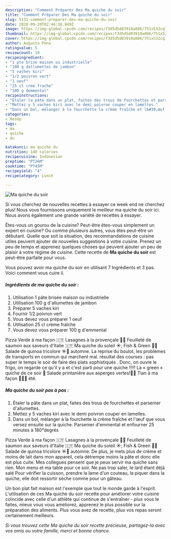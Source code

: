 ```yaml
---
description: "Comment Préparer Des Ma quiche du soir"
title: "Comment Préparer Des Ma quiche du soir"
slug: 5131-comment-preparer-des-ma-quiche-du-soir
date: 2020-09-20T02:44:16.849Z
image: https://img-global.cpcdn.com/recipes/f3d5d5d83910a886/751x532cq70/ma-quiche-du-soir-photo-principale-de-la-recette.jpg
thumbnail: https://img-global.cpcdn.com/recipes/f3d5d5d83910a886/751x532cq70/ma-quiche-du-soir-photo-principale-de-la-recette.jpg
cover: https://img-global.cpcdn.com/recipes/f3d5d5d83910a886/751x532cq70/ma-quiche-du-soir-photo-principale-de-la-recette.jpg
author: Augusta Pena
ratingvalue: 5
reviewcount: 10
recipeingredient:
- "1 pte brise maison ou industrielle"
- "100 g dallumettes de jambon"
- "5 vaches kiri"
- "1/2 poivron vert"
- "1 oeuf"
- "25 cl crme frache"
- "100 g demmental"
recipeinstructions:
- "Étaler la pâte dans un plat, faites des trous de fourchettes et parsemer d&#39;allumettes."
- "Mettez y 5 vaches kiri avec le demi poivron couper en lamelles."
- "Dans un bol, mélanger à la fourchette la crème fraîche et l&#39;œuf que vous versez ensuite sur la quiche. Parsemer d&#39;emmental et enfourner 25 minutes à 180°degrés"
categories:
- Resep
tags:
- ma
- quiche
- du

katakunci: ma quiche du 
nutrition: 140 calories
recipecuisine: Indonesian
preptime: "PT26M"
cooktime: "PT45M"
recipeyield: "4"
recipecategory: Lunch

---
```



![Ma quiche du soir](https://img-global.cpcdn.com/recipes/f3d5d5d83910a886/751x532cq70/ma-quiche-du-soir-photo-principale-de-la-recette.jpg)

Si vous cherchez de nouvelles recettes à essayer ce week end ne cherchez plus! Nous vous fournissons uniquement le meilleur ma quiche du soir ici. Nous avons également une grande variété de recettes à essayer.

Êtes-vous un gourou de la cuisine? Peut-être êtes-vous simplement un expert en cuisine? Ou comme plusieurs autres, vous êtes peut-être un débutant. Quelle que soit la situation, des recommandations de cuisine utiles peuvent ajouter de nouvelles suggestions à votre cuisine. Prenez un peu de temps et apprenez quelques choses qui peuvent ajouter un peu de plaisir à votre régime de cuisine. Cette recette de <strong> Ma quiche du soir </strong> est peut-être parfaite pour vous.

<!--inarticleads1-->

Vous pouvez avoir ma quiche du soir en utilisant 7 Ingrédients et 3 pas. Voici comment vous cuire il.

##### Ingrédients de ma quiche du soir :

1. Utilisation 1 pâte brisée maison ou industrielle
1. Utilisation 100 g d&#39;allumettes de jambon
1. Préparer 5 vaches kiri
1. Fournir 1/2 poivron vert
1. Vous devez vous préparer 1 oeuf
1. Utilisation 25 cl crème fraîche
1. Vous devez vous préparer 100 g d&#39;emmental


Pizza Verde à ma façon 🇮🇹 Lasagnes à la provençale 👌🏼 Feuilleté de saumon aux saveurs d&#39;Italie 🇮🇹 Ma quiche du soleil ☀️; Fish &amp; Green 🐠🌱 Salade de quinoa tricolore ☀️🌴 automne. La reprise du boulot, les problèmes de transports en commun qui marchent mal. résultat des courses : pas super le temps le soir de faire des plats sophistiqués . Donc, on ouvre le frigo, on regarde ce qu&#39;il y a et c&#39;est parti pour une quiche !!!!! La « green » quiche de ce soir 🌱 Salade printanière aux asperges vertes!🍃🌿 Tian à ma façon 🍆🍅🌱 été. 

<!--inarticleads2-->

##### Ma quiche du soir pas à pas :

1. Étaler la pâte dans un plat, faites des trous de fourchettes et parsemer d&#39;allumettes.
1. Mettez y 5 vaches kiri avec le demi poivron couper en lamelles.
1. Dans un bol, mélanger à la fourchette la crème fraîche et l&#39;œuf que vous versez ensuite sur la quiche. Parsemer d&#39;emmental et enfourner 25 minutes à 180°degrés


Pizza Verde à ma façon 🇮🇹 Lasagnes à la provençale 👌🏼 Feuilleté de saumon aux saveurs d&#39;Italie 🇮🇹 Ma quiche du soleil ☀️; Fish &amp; Green 🐠🌱 Salade de quinoa tricolore ☀️🌴 automne. De plus, je mets plus de crème et moins de lait dans mon appareil, cela détrempe moins la pâte et donc elle est plus cuite. Mes collegues pensent que je peux servir ma quiche sans rien. Mon menu et ma table pour ce soir. Ne pas trop saler, le lard étant déjà salé Pour vérifier la cuisson, prendre la lame d&#39;un couteau, la piquer dans la quiche, elle doit ressortir sèche comme pour un gâteau. 

<!--inarticleads1-->

<p>
Un bon plat fait maison est l'exemple que tout le monde garde à l'esprit. L'utilisation de ces Ma quiche du soir recette pour améliorer votre cuisine coïncide avec celle d'un athlète qui continue de s'entraîner - plus vous le faites, mieux vous vous améliorez, apprenez le plus possible sur la préparation des aliments. Plus vous avez de recette, plus vos repas seront certainement meilleurs.
</p>

<p>
<i>Si vous trouvez cette Ma quiche du soir recette précieuse, partagez-la avec vos amis ou votre famille, merci et bonne chance.</i>
</p>
